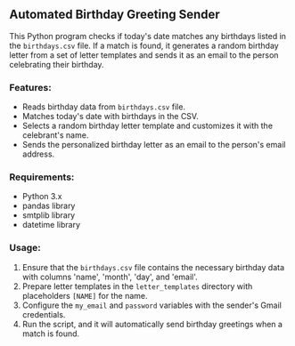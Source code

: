 ## Automated Birthday Greeting Sender

This Python program checks if today's date matches any birthdays listed in the `birthdays.csv` file. If a match is found, it generates a random birthday letter from a set of letter templates and sends it as an email to the person celebrating their birthday.

### Features:
- Reads birthday data from `birthdays.csv` file.
- Matches today's date with birthdays in the CSV.
- Selects a random birthday letter template and customizes it with the celebrant's name.
- Sends the personalized birthday letter as an email to the person's email address.

### Requirements:
- Python 3.x
- pandas library
- smtplib library
- datetime library

### Usage:
1. Ensure that the `birthdays.csv` file contains the necessary birthday data with columns 'name', 'month', 'day', and 'email'.
2. Prepare letter templates in the `letter_templates` directory with placeholders `[NAME]` for the name.
3. Configure the `my_email` and `password` variables with the sender's Gmail credentials.
4. Run the script, and it will automatically send birthday greetings when a match is found.
